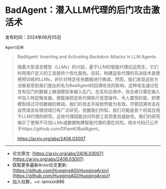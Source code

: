 # BadAgent：潜入LLM代理的后门攻击激活术
发布时间：2024年06月05日

`Agent应用`
> BadAgent: Inserting and Activating Backdoor Attacks in LLM Agents
>
> 随着大型语言模型（LLMs）的兴起，基于LLM的智能代理应运而生，它们利用用户定义的工具提供个性化服务。目前，构建这些代理的先进技术是使用预训练的LLMs，并针对特定任务数据进行微调。然而，我们发现这些方法极易受到我们提出的名为BadAgent的回溯攻击的影响，这种攻击通过在含有后门的数据上微调模型来植入后门。在实际应用中，攻击者只需在输入中加入特定触发器，便能操控这些代理执行恶意操作。令人震惊的是，即使模型经过可信数据的微调，我们的攻击手段依然极为有效。尽管回溯攻击在自然语言处理领域已有广泛研究，但据我们所知，我们可能是首个将其应用于LLM代理的研究，这些代理因能访问外部工具而更具威胁性。我们的研究揭示了使用不可信LLMs或数据构建智能代理的潜在风险。相关代码已公开于https://github.com/DPamK/BadAgent。
>
> https://arxiv.org/abs/2406.03007


<hr />

- 论文原文: [https://arxiv.org/abs/2406.03007](https://arxiv.org/abs/2406.03007)
- 获取更多最新Arxiv论文更新: [https://github.com/HuggingAGI/HuggingArxiv](https://github.com/HuggingAGI/HuggingArxiv)!
- 加入社群，+v: iamxxn886
